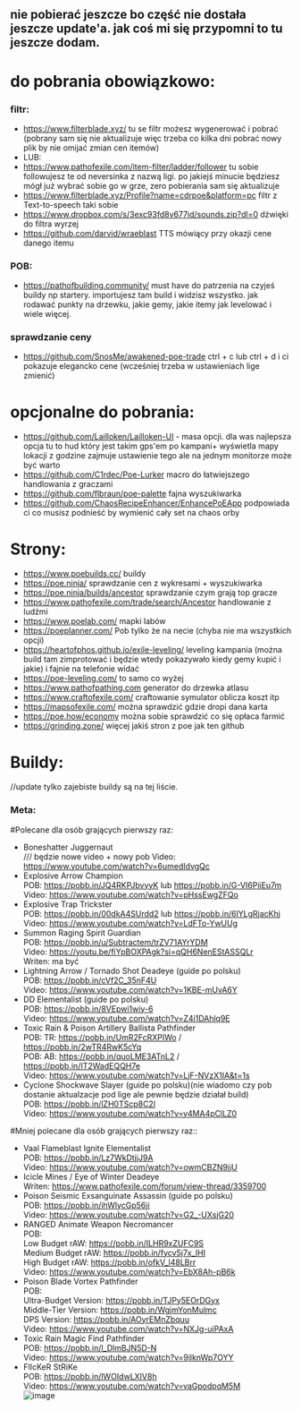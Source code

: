 ## nie pobierać jeszcze bo część nie dostała jeszcze update'a. jak coś mi się przypomni to tu jeszcze dodam.
# do pobrania obowiązkowo:
### filtr:
- https://www.filterblade.xyz/
tu se filtr możesz wygenerować i pobrać (pobrany sam się nie aktualizuje więc trzeba co kilka dni pobrać nowy plik by nie omijać zmian cen itemów)
- LUB:
- https://www.pathofexile.com/item-filter/ladder/follower
tu sobie followujesz te od neversinka z nazwą ligi. po jakiejś minucie będziesz mógł już wybrać sobie go w grze, zero pobierania sam się aktualizuje
- https://www.filterblade.xyz/Profile?name=cdrpoe&platform=pc filtr z Text-to-speech taki sobie
- https://www.dropbox.com/s/3exc93fd8v677id/sounds.zip?dl=0 dźwięki do filtra wyrzej
- https://github.com/darvid/wraeblast TTS mówiący przy okazji cene danego itemu
### POB:
- https://pathofbuilding.community/
must have do patrzenia na czyjeś buildy np startery. importujesz tam build i widzisz wszystko. jak rodawać punkty na drzewku, jakie gemy, jakie itemy jak levelować i wiele więcej.
### sprawdzanie ceny
- https://github.com/SnosMe/awakened-poe-trade ctrl + c lub ctrl + d i ci pokazuje elegancko cene (wcześniej trzeba w ustawieniach lige zmienić)
# opcjonalne do pobrania:
- https://github.com/Lailloken/Lailloken-UI - masa opcji. dla was najlepsza opcja tu to hud który jest takim gps'em po kampani+ wyświetla mapy lokacji
z godzine zajmuje ustawienie tego ale na jednym monitorze może być warto
- https://github.com/C1rdec/Poe-Lurker macro do łatwiejszego handlowania z graczami
- https://github.com/flbraun/poe-palette fajna wyszukiwarka
- https://github.com/ChaosRecipeEnhancer/EnhancePoEApp podpowiada ci co musisz podnieść by wymienić cały set na chaos orby
# Strony:
- https://www.poebuilds.cc/ buildy
&nbsp;
- https://poe.ninja/ sprawdzanie cen z wykresami + wyszukiwarka
- https://poe.ninja/builds/ancestor sprawdzanie czym grają top gracze
- https://www.pathofexile.com/trade/search/Ancestor handlowanie z ludźmi
- https://www.poelab.com/ mapki labów
- https://poeplanner.com/ Pob tylko że na necie (chyba nie ma wszystkich opcji)
- https://heartofphos.github.io/exile-leveling/ leveling kampania (można build tam zimprotować i będzie wtedy pokazywało kiedy gemy kupić i jakie) i fajnie na telefonie widać
- https://poe-leveling.com/ to samo co wyżej
- https://www.pathofpathing.com generator do drzewka atlasu
- https://www.craftofexile.com/ craftowanie symulator oblicza koszt itp
- https://mapsofexile.com/ można sprawdzić gdzie dropi dana karta
- https://poe.how/economy można sobie sprawdzić co się opłaca farmić
- https://grinding.zone/ więcej jakiś stron z poe jak ten github
# Buildy:
//update  tylko zajebiste buildy są na tej liście.
### Meta:
#Polecane dla osób grających pierwszy raz:
- Boneshatter Juggernaut <br> /// będzie nowe video + nowy pob
Video: https://www.youtube.com/watch?v=6umedIdvgQc <br>
- Explosive Arrow Champion<br>
POB: https://pobb.in/JQ4RKPJbvyyK lub https://pobb.in/G-VI6PiiEu7m<br>
Video: https://www.youtube.com/watch?v=pHssEwgZFQo
- Explosive Trap Trickster<br>
POB: https://pobb.in/00dkA4SUrdd2 lub https://pobb.in/6lYLgRjacKhj<br>
Video: https://www.youtube.com/watch?v=LdFTo-YwUUg
- Summon Raging Spirit Guardian<br>
POB: https://pobb.in/u/Subtractem/trZV71AYrYDM<br>
Video: https://youtu.be/fiYpBOXPAgk?si=qQH6NenEStASSQLr<br>
Writen: ma być
- Lightning Arrow / Tornado Shot Deadeye (guide po polsku)<br>
POB: https://pobb.in/cVf2C_35nF4U <br>
Video: https://www.youtube.com/watch?v=1KBE-mUvA6Y
- DD Elementalist (guide po polsku)<br>
POB: https://pobb.in/8VEpwi1wiy-6<br>
Video: https://www.youtube.com/watch?v=Z4i1DAhlq9E
- Toxic Rain & Poison Artillery Ballista Pathfinder<br>
POB: TR: https://pobb.in/UmR2FcRXPIWo / https://pobb.in/2wTR4RwK5cYq<br>
POB: AB: https://pobb.in/quoLME3ATnL2 / https://pobb.in/IT2WadEQQH7e<br>
Video: https://www.youtube.com/watch?v=LjF-NVzX1IA&t=1s
- Cyclone Shockwave Slayer (guide po polsku)(nie wiadomo czy pob dostanie aktualzacje pod lige ale pewnie będzie działał build)<br>
POB: https://pobb.in/lZH0TScp8C2l<br>
Video: https://www.youtube.com/watch?v=y4MA4pClLZ0

#Mniej polecane dla osób grających pierwszy raz::
- Vaal Flameblast Ignite Elementalist<br>
POB: https://pobb.in/Lz7WkDtjjJ9A<br>
Video: https://www.youtube.com/watch?v=owmCBZN9jjU
- Icicle Mines / Eye of Winter Deadeye<br>
Writen: https://www.pathofexile.com/forum/view-thread/3359700<br>
- Poison Seismic Exsanguinate Assassin (guide po polsku)<br>
POB: https://pobb.in/ihWlycGp56ji<br>
Video: https://www.youtube.com/watch?v=G2_-UXsjG20
- RANGED Animate Weapon Necromancer<br>
POB:<br>
Low Budget rAW: https://pobb.in/ILHR9xZUFC9S<br>
Medium Budget rAW: https://pobb.in/fycv5j7x_lHI<br>
High Budget rAW: https://pobb.in/ofkV_l48LBrr<br>
Video: https://www.youtube.com/watch?v=EbX8Ah-pB6k
- Poison Blade Vortex Pathfinder<br>
POB: <br>
Ultra-Budget Version: https://pobb.in/TJPy5EOrDGyx<br>
Middle-Tier Version: https://pobb.in/WgjmYonMulmc<br>
DPS Version: https://pobb.in/AOyrEMnZbquu<br>
Video: https://www.youtube.com/watch?v=NXJg-uiPAxA<br>
- Toxic Rain Magic Find Pathfinder<br>
POB:  https://pobb.in/l_DlmBJN5D-N<Br>
Video: https://www.youtube.com/watch?v=9ilknWp7OYY<br>
- FlIcKeR StRiKe<br>
POB: https://pobb.in/lWOIdwLXIV8h<br>
Video: https://www.youtube.com/watch?v=vaGpodpqM5M<br>
![image](https://github.com/bureeds/Dodatki-do-Path-Of-Exile/assets/34321746/6eac0fdb-930d-45b0-9f33-47b617c8affe)

